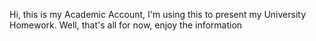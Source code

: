 Hi, this is my Academic Account, I'm using this to present my University Homework. Well, that's all for now, enjoy the information

